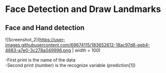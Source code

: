 # Face Detection and Draw Landmarks
## Face and Hand detection <br>

![Screenshot_2](https://user-images.githubusercontent.com/69674115/183652612-18ac97d8-eeb4-4883-a7e0-3c278a049996.png | width = 100) <br>

-First print is the name of the data
<br>
-Second print (number) is the recognize variable (prediction[1]) <br>
